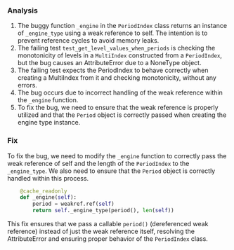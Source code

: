 ### Analysis
1. The buggy function `_engine` in the `PeriodIndex` class returns an instance of `_engine_type` using a weak reference to self. The intention is to prevent reference cycles to avoid memory leaks.
2. The failing test `test_get_level_values_when_periods` is checking the monotonicity of levels in a `MultiIndex` constructed from a `PeriodIndex`, but the bug causes an AttributeError due to a NoneType object.
3. The failing test expects the PeriodIndex to behave correctly when creating a MultiIndex from it and checking monotonicity, without any errors.
4. The bug occurs due to incorrect handling of the weak reference within the `_engine` function.
5. To fix the bug, we need to ensure that the weak reference is properly utilized and that the `Period` object is correctly passed when creating the engine type instance.

### Fix
To fix the bug, we need to modify the `_engine` function to correctly pass the weak reference of self and the length of the `PeriodIndex` to the `_engine_type`. We also need to ensure that the `Period` object is correctly handled within this process.

```python
    @cache_readonly
    def _engine(self):
        period = weakref.ref(self)
        return self._engine_type(period(), len(self))
```

This fix ensures that we pass a callable `period()` (dereferenced weak reference) instead of just the weak reference itself, resolving the AttributeError and ensuring proper behavior of the `PeriodIndex` class.